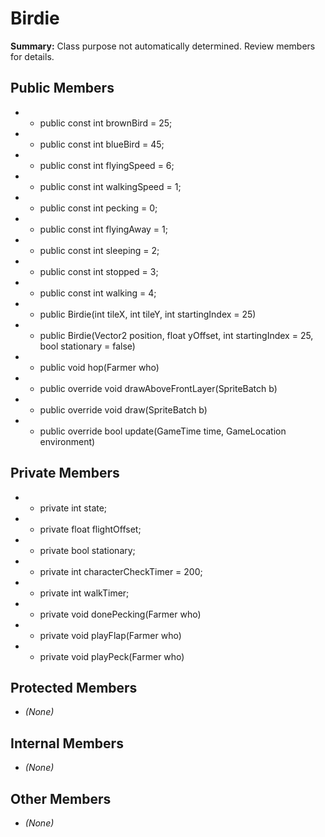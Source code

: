 # Birdie

**Summary:** Class purpose not automatically determined. Review members for details.

## Public Members
- - public const int brownBird = 25;
- - public const int blueBird = 45;
- - public const int flyingSpeed = 6;
- - public const int walkingSpeed = 1;
- - public const int pecking = 0;
- - public const int flyingAway = 1;
- - public const int sleeping = 2;
- - public const int stopped = 3;
- - public const int walking = 4;
- - public Birdie(int tileX, int tileY, int startingIndex = 25)
- - public Birdie(Vector2 position, float yOffset, int startingIndex = 25, bool stationary = false)
- - public void hop(Farmer who)
- - public override void drawAboveFrontLayer(SpriteBatch b)
- - public override void draw(SpriteBatch b)
- - public override bool update(GameTime time, GameLocation environment)

## Private Members
- - private int state;
- - private float flightOffset;
- - private bool stationary;
- - private int characterCheckTimer = 200;
- - private int walkTimer;
- - private void donePecking(Farmer who)
- - private void playFlap(Farmer who)
- - private void playPeck(Farmer who)

## Protected Members
- *(None)*

## Internal Members
- *(None)*

## Other Members
- *(None)*
